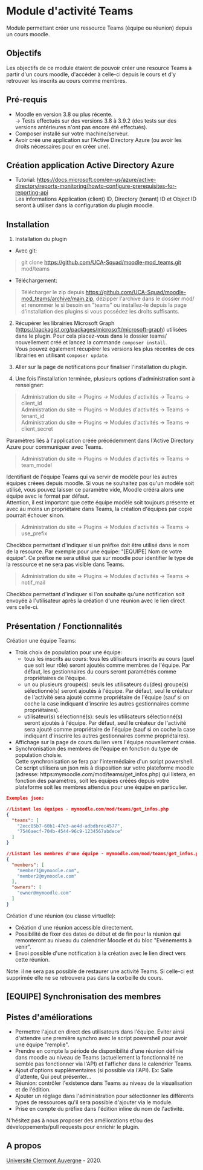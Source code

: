 Module d'activité Teams
==================================
Module permettant créer une ressource Teams (équipe ou réunion) depuis un cours moodle.

Objectifs
------------
Les objectifs de ce module étaient de pouvoir créer une resource Teams à partir d'un cours moodle, d'accéder à celle-ci depuis le cours et d'y retrouver les inscrits au cours comme membres. 

Pré-requis
------------
- Moodle en version 3.8 ou plus récente.<br/>
-> Tests effectués sur des versions 3.8 à 3.9.2 (des tests sur des versions antérieures n'ont pas encore été effectués).<br/>
- Composer installé sur votre machine/serveur.
- Avoir créé une application sur l'Active Directory Azure (ou avoir les droits nécessaires pour en créer une).

Création application Active Directory Azure
------------
- Tutorial: <a href="https://docs.microsoft.com/en-us/azure/active-directory/reports-monitoring/howto-configure-prerequisites-for-reporting-api" target="_blank">https://docs.microsoft.com/en-us/azure/active-directory/reports-monitoring/howto-configure-prerequisites-for-reporting-api</a> <br/>
Les informations Application (client) ID, Directory (tenant) ID et Object ID seront à utiliser dans la configuration du plugin moodle. 


Installation
------------
1. Installation du plugin

- Avec git:
> git clone https://github.com/UCA-Squad/moodle-mod_teams.git mod/teams

- Téléchargement:
> Télécharger le zip depuis https://github.com/UCA-Squad/moodle-mod_teams/archive/main.zip, dézipper l'archive dans le dossier mod/ et renommer le si besoin en "teams" ou installez-le depuis la page d'installation des plugins si vous possédez les droits suffisants.

2. Récupérer les librairies Microsoft Graph (https://packagist.org/packages/microsoft/microsoft-graph) utilisées dans le plugin. Pour cela placez-vous dans le dossier teams/ nouvellement créé et lancez la commande ```composer install```.<br/>
Vous pouvez également récupérer les versions les plus récentes de ces librairies en utilisant ```composer update```.
  
3. Aller sur la page de notifications pour finaliser l'installation du plugin.

4. Une fois l'installation terminée, plusieurs options d'administration sont à renseigner:

> Administration du site -> Plugins -> Modules d'activités -> Teams -> client_id<br/>
> Administration du site -> Plugins -> Modules d'activités -> Teams -> tenant_id<br/>
> Administration du site -> Plugins -> Modules d'activités -> Teams -> client_secret

Paramètres liés à l'application créée précédemment dans l'Active Directory Azure pour communiquer avec Teams.

> Administration du site -> Plugins -> Modules d'activités -> Teams -> team_model

Identifiant de l'équipe Teams qui va servir de modèle pour les autres équipes créees depuis moodle. Si vous ne souhaitez pas qu'un modèle soit utilisé, vous pouvez laisser ce paramètre vide, Moodle crééra alors une équipe avec le format par défaut.<br/>
Attention, il est important que cette équipe modèle soit toujours présente et avec au moins un propriétaire dans Teams, la création d'équipes par copie pourrait échouer sinon.

> Administration du site -> Plugins -> Modules d'activités -> Teams -> use_prefix 

Checkbox permettant d'indiquer si un préfixe doit être utilisé dans le nom de la resource. Par exemple pour une équipe: "[EQUIPE] Nom de votre équipe". Ce préfixe ne sera utilisé que sur moodle pour identifier le type de la ressource et ne sera pas visible dans Teams.

> Administration du site -> Plugins -> Modules d'activités -> Teams -> notif_mail

Checkbox permettant d'indiquer si l'on souhaite qu'une notification soit envoyée à l'utilisateur après la création d'une réunion avec le lien direct vers celle-ci.

Présentation / Fonctionnalités
------------
<p>Création une équipe Teams:</p>

- Trois choix de population pour une équipe:  
  - tous les inscrits au cours: tous les utilisateurs inscrits au cours (quel que soit leur rôle) seront ajoutés comme membres de l'équipe. Par défaut, les gestionnaires du cours seront paramétrés comme propriétaires de l'équipe.
  - un ou plusieurs groupe(s): seuls les utilisateurs du(des) groupe(s) sélectionné(s) seront ajoutés à l'équipe. Par défaut, seul le créateur de l'activité sera ajouté comme propriétaire de l'équipe (sauf si on coche la case indiquant d'inscrire les autres gestionnaires comme propriétaires).
  - utilisateur(s) sélectionné(s): seuls les utilisateurs sélectionné(s) seront ajoutés à l'équipe. Par défaut, seul le créateur de l'activité sera ajouté comme propriétaire de l'équipe (sauf si on coche la case indiquant d'inscrire les autres gestionnaires comme propriétaires).
- Affichage sur la page de cours du lien vers l'équipe nouvellement créée.
- Synchronisation des membres de l'équipe en fonction du type de population choisie.<br/>
Cette synchronisation se fera par l'intermédiaire d'un script powershell. Ce script utilisera un json mis à disposition sur votre plateforme moodle (adresse: https:mymoodle.com/mod/teams/get_infos.php) qui listera, en fonction des paramètres, soit les équipes créées depuis votre plateforme soit les membres attendus pour une équipe en particulier.
```json
Exemples json:

//Listant les équipes - mymoodle.com/mod/teams/get_infos.php
{
  "teams": [
    "2ecc85b7-60b1-47e3-ae4d-adbdbrec4577",
    "7546aecf-704b-4544-96c9-1234567abdece"
  ]
}

//Listant les membres d'une équipe - mymoodle.com/mod/teams/get_infos.php?team_id=2ecc85b7-60b1-47e3-ae4d-adbdbrec4577
{
  "members": [
    "member1@mymoodle.com",
    "member2@mymoodle.com"
  ],
  "owners": [
    "owner@mymoodle.com"
  ]
}
```
<p>Création d'une réunion (ou classe virtuelle):</p>

- Création d'une réunion accessible directement.
- Possibilité de fixer des dates de début et de fin pour la réunion qui remonteront au niveau du calendrier Moodle et du bloc "Evénements à venir".
- Envoi possible d'une notification à la création avec le lien direct vers cette réunion.

<p>Note: il ne sera pas possible de restaurer une activité Teams. Si celle-ci est supprimée elle ne se retrouvera pas dans la corbeille du cours.</p>

[EQUIPE] Synchronisation des membres
-----

Pistes d'améliorations
-----
- Permettre l'ajout en direct des utilisateurs dans l'équipe. Eviter ainsi d'attendre une première synchro avec le script powershell pour avoir une équipe "remplie".
- Prendre en compte la période de disponibilité d'une réunion définie dans moodle au niveau de Teams (actuellement la fonctionnalité ne semble pas fonctionner via l'API) et l'afficher dans le calendrier Teams.
- Ajout d'options supplémentaires (si possible via l'API). Ex: Salle d'attente, Qui peut présenter...
- Réunion: contrôler l'existence dans Teams au niveau de la visualisation et de l'édition.
- Ajouter un réglage dans l'administration pour sélectionner les différents types de ressources qu'il sera possible d'ajouter via le module.
- Prise en compte du préfixe dans l'édition inline du nom de l'activité.
<p>N'hésitez pas à nous proposer des améliorations et/ou des développements/pull requests pour enrichir le plugin.</p>  

A propos
------
<a href="https://www.uca.fr">Université Clermont Auvergne</a> - 2020.<br/>
